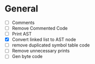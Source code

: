 # General
- [ ] Comments
- [ ] Remove Commented Code
- [ ] Print AST
- [x] Convert linked list to AST node
- [ ] remove duplicated symbol table code
- [ ] Remove unnecessary prints
- [ ] Gen byte code
